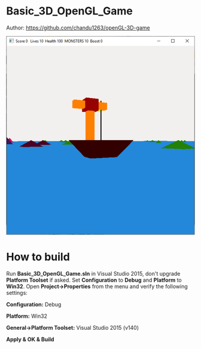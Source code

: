 # Basic_3D_OpenGL_Game

Author: https://github.com/chandu1263/openGL-3D-game

![](https://github.com/game-works/Basic_3D_OpenGL_Game/blob/master/screenshot.PNG)

# How to build
Run **Basic_3D_OpenGL_Game.sln** in Visual Studio 2015, don't upgrade **Platform Toolset** if asked. Set **Configuration** to **Debug** and **Platform** to **Win32**. Open **Project->Properties** from the menu and verify the following settings:

**Configuration:** Debug

**Platform:** Win32

**General->Platform Toolset:** Visual Studio 2015 (v140)

**Apply & OK & Build**
